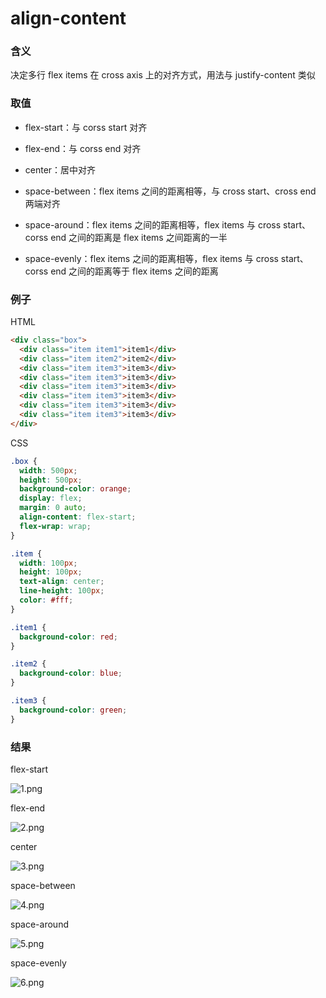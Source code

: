 # align-content

### 含义

决定多行 flex items 在 cross axis 上的对齐方式，用法与 justify-content 类似

### 取值

- flex-start：与 corss start 对齐

- flex-end：与 corss end 对齐

- center：居中对齐

- space-between：flex items 之间的距离相等，与 cross start、cross end 两端对齐

- space-around：flex items 之间的距离相等，flex items 与 cross start、corss end 之间的距离是 flex items 之间距离的一半

- space-evenly：flex items 之间的距离相等，flex items 与 cross start、corss end 之间的距离等于 flex items 之间的距离

### 例子

HTML

```html
<div class="box">
  <div class="item item1">item1</div>
  <div class="item item2">item2</div>
  <div class="item item3">item3</div>
  <div class="item item3">item3</div>
  <div class="item item3">item3</div>
  <div class="item item3">item3</div>
  <div class="item item3">item3</div>
  <div class="item item3">item3</div>
</div>
```

CSS

```css
.box {
  width: 500px;
  height: 500px;
  background-color: orange;
  display: flex;
  margin: 0 auto;
  align-content: flex-start;
  flex-wrap: wrap;
}

.item {
  width: 100px;
  height: 100px;
  text-align: center;
  line-height: 100px;
  color: #fff;
}

.item1 {
  background-color: red;
}

.item2 {
  background-color: blue;
}

.item3 {
  background-color: green;
}
```

### 结果

flex-start

![1.png](https://img13.360buyimg.com/ddimg/jfs/t1/179102/38/20531/4914/61211bdaEe6577ac0/9f7b761f85ad108f.png)

flex-end

![2.png](https://img14.360buyimg.com/ddimg/jfs/t1/197710/30/4351/4894/61211bdaEcac6b69e/fe3385e00df530b5.png)

center

![3.png](https://img10.360buyimg.com/ddimg/jfs/t1/199686/33/4146/4907/61211bdaEd842ab3a/903671a60ee6a2fb.png)

space-between

![4.png](https://img11.360buyimg.com/ddimg/jfs/t1/187575/17/19619/4925/61211bdaEe32432b0/081619490c598d56.png)

space-around

![5.png](https://img10.360buyimg.com/ddimg/jfs/t1/178265/7/20348/4918/61211be7Ed40f2cc5/6858a9d37dfcd0ff.png)

space-evenly

![6.png](https://img14.360buyimg.com/ddimg/jfs/t1/188127/4/19467/4983/61211be7Ecc0652fe/3391dc0e2b52060c.png)
